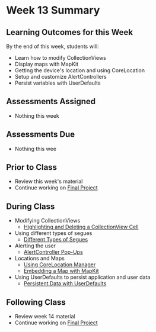 # Week 13 Summary

## Learning Outcomes for this Week

By the end of this week, students will:

- Learn how to modify CollectionViews
- Display maps with MapKit
- Getting the device's location and using CoreLocation
- Setup and customize AlertControllers
- Persist variables with UserDefaults

## Assessments Assigned

- Nothing this week

## Assessments Due

- Nothing this wee

## Prior to Class

- Review this week's material
- Continue working on [Final Project](/assessments/projects/final.md)

## During Class

- Modifying CollectionViews
    - [Highlighting and Deleting a CollectionView Cell](./delete-collection-cells.md)
- Using different types of segues
    - [Different Types of Segues](./segue-types.md)
- Alerting the user
    - [AlertController Pop-Ups](./alert-controller.md)
- Locations and Maps
    <!-- - [Get the Devices Current Location](./current-location.md) -->
    - [Using CoreLocation Manager](./core-location-manager.md)
    - [Embedding a Map with MapKit](./embedding-mapkit.md)
- Using UserDefaults to persist application and user data
    - [Persistent Data with UserDefaults](./persistent-data.md)

## Following Class

- Review week 14 material
- Continue working on [Final Project](/assessments/projects/final.md)
